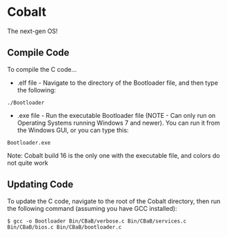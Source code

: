 # Cobalt

The next-gen OS!

## Compile Code

To compile the C code...
- .elf file -
Navigate to the directory of the Bootloader file, and then type the following:

```
./Bootloader
```
- .exe file -
Run the executable Bootloader file (NOTE - Can only run on Operating Systems running Windows 7 and newer). You can run it from the Windows GUI, or you can type this: 
```
Bootloader.exe
```
Note: Cobalt build 16 is the only one with the executable file, and colors do not quite work 

## Updating Code

To update the C code, navigate to the root of the Cobalt directory, then run the following command (assuming you have GCC installed):

```
$ gcc -o Bootloader Bin/CBaB/verbose.c Bin/CBaB/services.c Bin/CBaB/bios.c Bin/CBaB/bootloader.c
```
